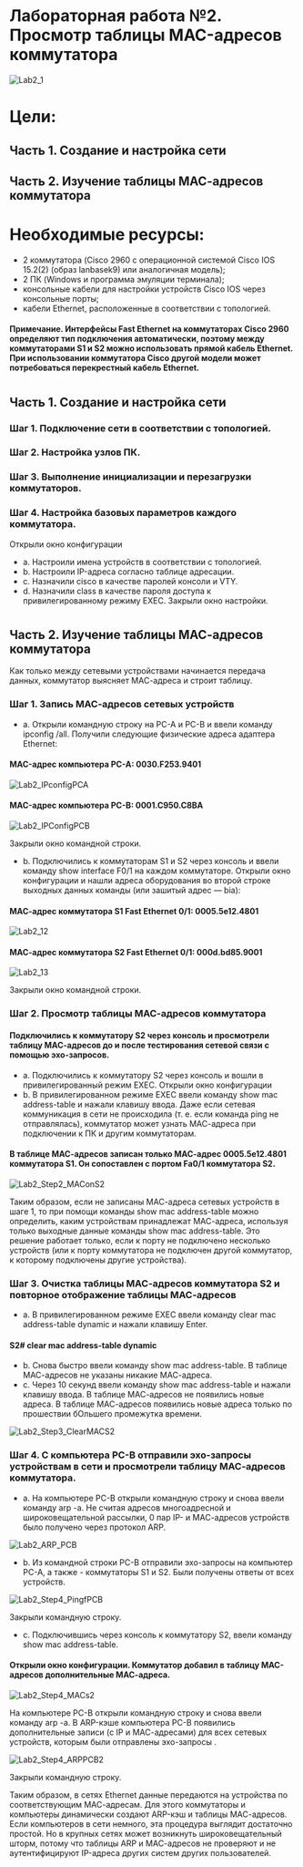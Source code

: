 # Лабораторная работа №2. Просмотр таблицы MAC-адресов коммутатора

![Lab2_1](https://github.com/IvShikov/OtusLab/assets/165417029/9381da10-834a-4fb2-ac15-2bbbcc400b94)


# Цели:
## Часть 1. Создание и настройка сети
## Часть 2. Изучение таблицы МАС-адресов коммутатора
# Необходимые ресурсы:
 - 2 коммутатора (Cisco 2960 с операционной системой Cisco IOS 15.2(2) (образ lanbasek9) или аналогичная модель);
 - 2 ПК (Windows и программа эмуляции терминала);
 - консольные кабели для настройки устройств Cisco IOS через консольные порты;
 - кабели Ethernet, расположенные в соответствии с топологией.
 #### Примечание. Интерфейсы Fast Ethernet на коммутаторах Cisco 2960 определяют тип подключения автоматически, поэтому между коммутаторами S1 и S2 можно использовать прямой кабель Ethernet. При использовании коммутатора Cisco другой модели может потребоваться перекрестный кабель Ethernet.
 #
## Часть 1. Создание и настройка сети
### Шаг 1. Подключение сети в соответствии с топологией.
### Шаг 2. Настройка узлов ПК.
### Шаг 3. Выполнение инициализации и перезагрузки коммутаторов.
### Шаг 4. Настройка базовых параметров каждого коммутатора.
Открыли окно конфигурации
 - a. Настроили имена устройств в соответствии с топологией.
 - b. Настроили IP-адреса согласно таблице адресации.
 - c. Назначили cisco в качестве паролей консоли и VTY.
 - d. Назначили class в качестве пароля доступа к привилегированному режиму EXEC.
Закрыли окно настройки.
#
## Часть 2. Изучение таблицы МАС-адресов коммутатора
Как только между сетевыми устройствами начинается передача данных, коммутатор выясняет МАС-адреса и строит таблицу.
### Шаг 1. Запись МАС-адресов сетевых устройств
 - a. Открыли командную строку на PC-A и PC-B и ввели команду ipconfig /all. Получили следующие физические адреса адаптера Ethernet:
#### MAC-адрес компьютера PC-A: 0030.F253.9401
![Lab2_IPconfigPCA](https://github.com/IvShikov/OtusLab/assets/165417029/a9302103-1037-4976-b55a-8f67e683aaa3)

#### MAC-адрес компьютера PC-B: 0001.C950.C8BA
![Lab2_IPConfigPCB](https://github.com/IvShikov/OtusLab/assets/165417029/17f96670-a592-4f00-86cf-33bee69093e2)

Закрыли окно командной строки.
 - b. Подключились к коммутаторам S1 и S2 через консоль и ввели команду show interface F0/1 на каждом коммутаторе. Открыли окно конфигурации и нашли адреса оборудования во второй строке выходных данных команды (или зашитый адрес — bia):
#### МАС-адрес коммутатора S1 Fast Ethernet 0/1: 0005.5e12.4801
![Lab2_12](https://github.com/IvShikov/OtusLab/assets/165417029/bb726f0a-b256-42ee-afca-8ea9cd9fd26c)

#### МАС-адрес коммутатора S2 Fast Ethernet 0/1: 000d.bd85.9001
![Lab2_13](https://github.com/IvShikov/OtusLab/assets/165417029/37bcac5e-d963-4f5c-a75e-8f8fb0626765)

Закрыли окно командной строки.
### Шаг 2. Просмотр таблицы МАС-адресов коммутатора
#### Подключились к коммутатору S2 через консоль и просмотрели таблицу МАС-адресов до и после тестирования сетевой связи с помощью эхо-запросов.
 - a. Подключились к коммутатору S2 через консоль и вошли в привилегированный режим EXEC. Открыли окно конфигурации
 - b. В привилегированном режиме EXEC ввели команду show mac address-table и нажали клавишу ввода. Даже если сетевая коммуникация в сети не происходила (т. е. если команда ping не отправлялась), коммутатор может узнать МАС-адреса при подключении к ПК и другим коммутаторам.
#### В таблице МАС-адресов записан только МАС-адрес 0005.5e12.4801 коммутатора S1. Он сопоставлен с портом Fa0/1 коммутатора S2. 

![Lab2_Step2_MAConS2](https://github.com/IvShikov/OtusLab/assets/165417029/ae67a82c-b76f-46a8-a3ba-4679e8dd7039)

Таким образом, если не записаны МАС-адреса сетевых устройств в шаге 1, то при помощи команды show mac address-table можно определить, каким устройствам принадлежат МАС-адреса, используя только выходные данные команды show mac address-table. Это решение работает только, если к порту не подключено несколько устройств (или к порту коммутатора не подключен другой коммутатор, к которому подключены другие устройства).

### Шаг 3. Очистка таблицы МАС-адресов коммутатора S2 и повторное отображение таблицы МАС-адресов
 - a. В привилегированном режиме EXEC ввели команду clear mac address-table dynamic и нажали клавишу Enter.
#### S2# clear mac address-table dynamic
 - b. Снова быстро ввели команду show mac address-table.
В таблице МАС-адресов не указаны никакие МАС-адреса. 
- c. Через 10 секунд ввели команду show mac address-table и нажали клавишу ввода. В таблице МАС-адресов не появились новые адреса. В таблице МАС-адресов появились новые адреса только по прошествии бОльшего промежутка времени.

![Lab2_Step3_ClearMACS2](https://github.com/IvShikov/OtusLab/assets/165417029/291d05d5-e979-4cd7-ab7e-c994ad2c1e54)

### Шаг 4. С компьютера PC-B отправили эхо-запросы устройствам в сети и просмотрели таблицу МАС-адресов коммутатора.
 - a. На компьютере PC-B открыли командную строку и снова ввели команду arp -a. Не считая адресов многоадресной и широковещательной рассылки, 0 пар IP- и МАС-адресов устройств было получено через протокол ARP.

![Lab2_ARP_PCB](https://github.com/IvShikov/OtusLab/assets/165417029/5c329dbc-386c-44c1-9843-c4d7953cf476)

 - b. Из командной строки PC-B отправили эхо-запросы на компьютер PC-A, а также - коммутаторы S1 и S2. Были получены ответы от всех устройств.

![Lab2_Step4_PingfPCB](https://github.com/IvShikov/OtusLab/assets/165417029/4150a8df-1c00-4ef8-ae5a-b46cfef35ef1)

Закрыли командную строку.
 - c. Подключившись через консоль к коммутатору S2, ввели команду show mac address-table.
#### Открыли окно конфигурации. Коммутатор добавил в таблицу МАС-адресов дополнительные МАС-адреса.

![Lab2_Step4_MACs2](https://github.com/IvShikov/OtusLab/assets/165417029/54b903f9-ef12-4298-a187-cf707ddf65f1)

На компьютере PC-B открыли командную строку и снова ввели команду arp -a. В ARP-кэше компьютера PC-B появились дополнительные записи (с IP и МАС-адресами) для всех сетевых устройств, которым были отправлены эхо-запросы .

![Lab2_Step4_ARPPCB2](https://github.com/IvShikov/OtusLab/assets/165417029/1d566a48-b64b-4fb7-a1f4-a856c13475aa)

Закрыли командную строку.

Таким образом, в сетях Ethernet данные передаются на устройства по соответствующим МАС-адресам. Для этого коммутаторы и компьютеры динамически создают ARP-кэш и таблицы МАС-адресов. Если компьютеров в сети немного, эта процедура выглядит достаточно простой. Но в крупных сетях может возникнуть широковещательный шторм, потому что таблицы ARP и МАС-адресов не проверяют и не аутентифицируют IP-адреса других систем других пользователей. 

